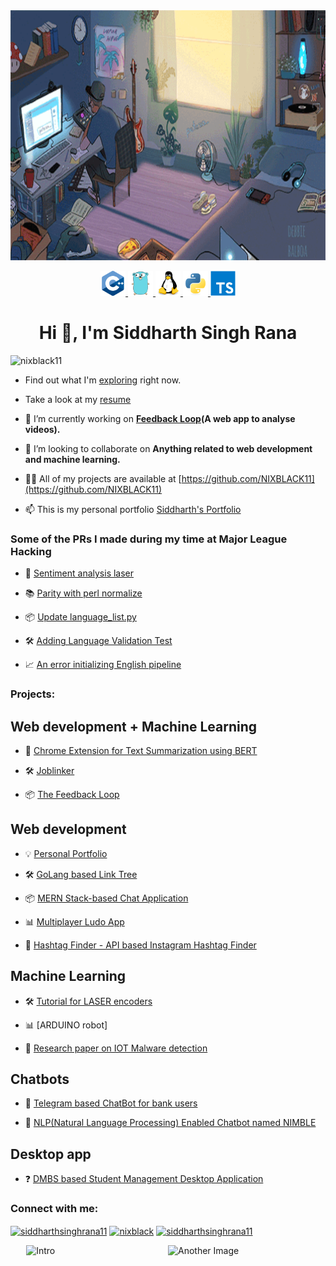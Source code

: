<!--
<div style="display: flex; justify-content: center; align-items: center;" >
  <img src="https://github.com/NIXBLACK11/NIXBLACK11/blob/main/messagif(1).gif" alt="Intro" width=55% height="400px"/>
  <img src="https://github.com/NIXBLACK11/NIXBLACK11/blob/main/clipart1185030.png" alt="Photo" width=35% height="400px"/>
</div>
-->

<img src="https://github.com/NIXBLACK11/NIXBLACK11/blob/main/452af39e8f2977f5b5b4e3d10c5475cb.gif" alt="Intro" width=100% height="400px"/>

<p align="center"> <a href="https://www.w3schools.com/cpp/" target="_blank" rel="noreferrer"> <img src="https://raw.githubusercontent.com/devicons/devicon/master/icons/cplusplus/cplusplus-original.svg" alt="cplusplus" width="40" height="40"/> </a> <a href="https://golang.org" target="_blank" rel="noreferrer"> <img src="https://raw.githubusercontent.com/devicons/devicon/master/icons/go/go-original.svg" alt="go" width="40" height="40"/> </a> <a href="https://www.linux.org/" target="_blank" rel="noreferrer"> <img src="https://raw.githubusercontent.com/devicons/devicon/master/icons/linux/linux-original.svg" alt="linux" width="40" height="40"/> </a> <a href="https://www.python.org" target="_blank" rel="noreferrer"> <img src="https://raw.githubusercontent.com/devicons/devicon/master/icons/python/python-original.svg" alt="python" width="40" height="40"/> </a> <a href="https://www.typescriptlang.org/" target="_blank" rel="noreferrer"> <img src="https://raw.githubusercontent.com/devicons/devicon/master/icons/typescript/typescript-original.svg" alt="typescript" width="40" height="40"/> </a></p>

<h1 align="center">Hi 👋, I'm Siddharth Singh Rana</h1>
<p align="left"> <img src="https://komarev.com/ghpvc/?username=nixblack11&label=Profile%20views&color=0e75b6&style=flat" alt="nixblack11" /> </p>

- Find out what I'm [exploring](https://canary-skate-0f1.notion.site/e865e017332a4331b5e5bb6bf2961c99?v=f702d982517b41d6a24df10067bac140&pvs=74) right now.
- Take a look at my [resume](https://github.com/NIXBLACK11/NIXBLACK11/blob/main/SiddharthResume2.pdf)
- 🔭 I’m currently working on **[Feedback Loop](https://github.com/NIXBLACK11/The-Feedback-Loop)(A web app to analyse videos).**

- 👯 I’m looking to collaborate on **Anything related to web development and machine learning.**

- 👨‍💻 All of my projects are available at [https://github.com/NIXBLACK11](https://github.com/NIXBLACK11)

- 📫 This is my personal portfolio [Siddharth's Portfolio](https://siddharth-dev-portfolio.netlify.app/)

<h3 align="left">Some of the PRs I made during my time at Major League Hacking</h3>

- 🚀 [Sentiment analysis laser](https://github.com/facebookresearch/LASER/pull/274)

- 📚 [Parity with perl normalize](https://github.com/hplt-project/sacremoses/pull/146)
  
- 📦 [Update language_list.py](https://github.com/facebookresearch/LASER/pull/269)

- 🛠️ [Adding Language Validation Test](https://github.com/facebookresearch/LASER/pull/257)

- 📈 [An error initializing English pipeline](https://github.com/facebookresearch/LASER/issues/259)

<h3 align="left">Projects:</h3>
<h2 align="left">Web development + Machine Learning</h2>

- 🚀 [Chrome Extension for Text Summarization using BERT](https://github.com/NIXBLACK11/summarizationExtension)

- 🛠️ [Joblinker](https://github.com/NIXBLACK11/GeminiChallenge)

- 📦 [The Feedback Loop](https://github.com/NIXBLACK11/The-Feedback-Loop)

<h2 align="left">Web development</h2>

- 💡 [Personal Portfolio](https://siddharth-dev-portfolio.netlify.app/)

- 🛠️ [GoLang based Link Tree](https://github.com/NIXBLACK11/GoLinkTree)

- 📦 [MERN Stack-based Chat Application](https://github.com/NIXBLACK11/chatApp)

- 📊 [Multiplayer Ludo App](https://github.com/NIXBLACK11/LudoFam)
  
- 📖 [Hashtag Finder - API based Instagram Hashtag Finder](https://instagram-hashtag-search.netlify.app/)
  

<h2 align="left">Machine Learning</h2>

- 🛠️ [Tutorial for LASER encoders](https://github.com/facebookresearch/LASER/tree/main/tasks/SentimentAnalysis)

- 📊 [ARDUINO robot]

- 📌 [Research paper on IOT Malware detection](https://github.com/NIXBLACK11/Malware_analysis_using_image_recognition)
  
<h2 align="left">Chatbots</h2>

- 🎉 [Telegram based ChatBot for bank users](https://github.com/NIXBLACK11/telegramOrganizationChatBot)
  
- 📖 [NLP(Natural Language Processing) Enabled Chatbot named NIMBLE](https://github.com/NIXBLACK11/ChatBot-NIMBLE-)

<h2 align="left">Desktop app</h2>

- ❓ [DMBS based Student Management Desktop Application](https://github.com/NIXBLACK11/DESKTOP_APP)

<h3 align="left">Connect with me:</h3>
<p align="left">
<a href="https://linkedin.com/in/siddharthsinghrana11" target="blank"><img align="center" src="https://raw.githubusercontent.com/rahuldkjain/github-profile-readme-generator/master/src/images/icons/Social/linked-in-alt.svg" alt="siddharthsinghrana11" height="30" width="40" /></a>
<a href="https://www.leetcode.com/nixblack" target="blank"><img align="center" src="https://raw.githubusercontent.com/rahuldkjain/github-profile-readme-generator/master/src/images/icons/Social/leet-code.svg" alt="nixblack" height="30" width="40" /></a>
<a href="https://auth.geeksforgeeks.org/user/siddharthsinghrana11" target="blank"><img align="center" src="https://raw.githubusercontent.com/rahuldkjain/github-profile-readme-generator/master/src/images/icons/Social/geeks-for-geeks.svg" alt="siddharthsinghrana11" height="30" width="40" /></a>
</p>

<!--
<h3 align="left">Languages and Tools:</h3>
<p align="left"> <a href="https://www.arduino.cc/" target="_blank" rel="noreferrer"> <img src="https://cdn.worldvectorlogo.com/logos/arduino-1.svg" alt="arduino" width="40" height="40"/> </a> <a href="https://www.gnu.org/software/bash/" target="_blank" rel="noreferrer"> <img src="https://www.vectorlogo.zone/logos/gnu_bash/gnu_bash-icon.svg" alt="bash" width="40" height="40"/> </a> <a href="https://www.cprogramming.com/" target="_blank" rel="noreferrer"> <img src="https://raw.githubusercontent.com/devicons/devicon/master/icons/c/c-original.svg" alt="c" width="40" height="40"/> </a> <a href="https://www.w3schools.com/cpp/" target="_blank" rel="noreferrer"> <img src="https://raw.githubusercontent.com/devicons/devicon/master/icons/cplusplus/cplusplus-original.svg" alt="cplusplus" width="40" height="40"/> </a> <a href="https://www.docker.com/" target="_blank" rel="noreferrer"> <img src="https://raw.githubusercontent.com/devicons/devicon/master/icons/docker/docker-original-wordmark.svg" alt="docker" width="40" height="40"/> </a> <a href="https://firebase.google.com/" target="_blank" rel="noreferrer"> <img src="https://www.vectorlogo.zone/logos/firebase/firebase-icon.svg" alt="firebase" width="40" height="40"/> </a> <a href="https://git-scm.com/" target="_blank" rel="noreferrer"> <img src="https://www.vectorlogo.zone/logos/git-scm/git-scm-icon.svg" alt="git" width="40" height="40"/> </a> <a href="https://www.java.com" target="_blank" rel="noreferrer"> <img src="https://raw.githubusercontent.com/devicons/devicon/master/icons/java/java-original.svg" alt="java" width="40" height="40"/> </a> <a href="https://www.linux.org/" target="_blank" rel="noreferrer"> <img src="https://raw.githubusercontent.com/devicons/devicon/master/icons/linux/linux-original.svg" alt="linux" width="40" height="40"/> </a> <a href="https://www.mongodb.com/" target="_blank" rel="noreferrer"> <img src="https://raw.githubusercontent.com/devicons/devicon/master/icons/mongodb/mongodb-original-wordmark.svg" alt="mongodb" width="40" height="40"/> </a> <a href="https://www.mysql.com/" target="_blank" rel="noreferrer"> <img src="https://raw.githubusercontent.com/devicons/devicon/master/icons/mysql/mysql-original-wordmark.svg" alt="mysql" width="40" height="40"/> </a> <a href="https://nodejs.org" target="_blank" rel="noreferrer"> <img src="https://raw.githubusercontent.com/devicons/devicon/master/icons/nodejs/nodejs-original-wordmark.svg" alt="nodejs" width="40" height="40"/> </a> <a href="https://www.python.org" target="_blank" rel="noreferrer"> <img src="https://raw.githubusercontent.com/devicons/devicon/master/icons/python/python-original.svg" alt="python" width="40" height="40"/> </a> <a href="https://pytorch.org/" target="_blank" rel="noreferrer"> <img src="https://www.vectorlogo.zone/logos/pytorch/pytorch-icon.svg" alt="pytorch" width="40" height="40"/> </a> <a href="https://reactjs.org/" target="_blank" rel="noreferrer"> <img src="https://raw.githubusercontent.com/devicons/devicon/master/icons/react/react-original-wordmark.svg" alt="react" width="40" height="40"/> </a> <a href="https://spring.io/" target="_blank" rel="noreferrer"> <img src="https://www.vectorlogo.zone/logos/springio/springio-icon.svg" alt="spring" width="40" height="40"/> </a> <a href="https://www.tensorflow.org" target="_blank" rel="noreferrer"> <img src="https://www.vectorlogo.zone/logos/tensorflow/tensorflow-icon.svg" alt="tensorflow" width="40" height="40"/> </a> </p>
-->

<div style="display: flex; justify-content: center; align-items: center;">
    <img src="https://github-readme-stats.vercel.app/api?username=NIXBLACK11&show_icons=true" alt="Intro" width="45%" height="200px"/>
    <img src="https://github-readme-streak-stats.herokuapp.com/?user=nixblack11" alt="Another Image" width="45%" height="200px"/>
</div>

